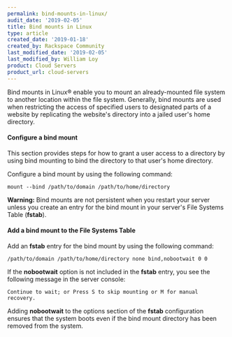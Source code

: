 ```yaml
---
permalink: bind-mounts-in-linux/
audit_date: '2019-02-05'
title: Bind mounts in Linux
type: article
created_date: '2019-01-18'
created_by: Rackspace Community
last_modified_date: '2019-02-05'
last_modified_by: William Loy
product: Cloud Servers
product_url: cloud-servers
---
```


Bind mounts in Linux&reg; enable you to mount an already-mounted file system to another location within the file system. Generally, bind mounts are used when restricting the access of specified users to designated parts of a website by replicating the website's directory into a jailed user's home directory.

#### Configure a bind mount

This section provides steps for how to grant a user access to a directory by using bind mounting to bind the directory to that user's home directory. 

Configure a bind mount by using the following command:

    mount --bind /path/to/domain /path/to/home/directory

**Warning:** Bind mounts are not persistent when you restart your server unless you create an entry for the bind mount in your server's File Systems Table (**fstab**).

#### Add a bind mount to the File Systems Table

Add an **fstab** entry for the bind mount by using the following command:

    /path/to/domain /path/to/home/directory none bind,nobootwait 0 0

If the **nobootwait** option is not included in the **fstab** entry, you see the following message in the server console:

    Continue to wait; or Press S to skip mounting or M for manual recovery. 
    
Adding **nobootwait** to the options section of the **fstab** configuration ensures that the system boots even if the bind mount directory has been removed from the system. 

